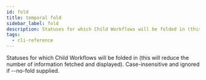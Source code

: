 ```yaml
---
id: fold
title: temporal fold
sidebar_label: fold
description: Statuses for which Child Workflows will be folded in (this will reduce the number of information fetched and displayed).
tags:
  - cli-reference
---
```


Statuses for which Child Workflows will be folded in (this will reduce the number of information fetched and displayed).
Case-insensitive and ignored if --no-fold supplied.
